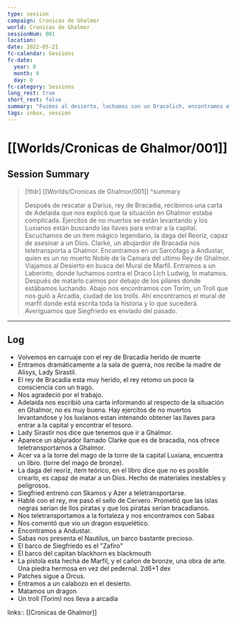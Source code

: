 ```yaml
---
type: session
campaign: Cronicas de Ghalmor
world: Cronicas de Ghalmor
sessionNum: 001
location: 
date: 2022-05-21
fc-calendar: Sessions
fc-date:
  year: 0
  month: 0
  day: 0
fc-category: Sessions
long_rest: true
short_rest: false
summary: "Fuimos al desierto, luchamos con un Dracolich, encontramos el mural de marfil."
tags: inbox, session
---
```


# [[Worlds/Cronicas de Ghalmor/001]]
## Session Summary

 > [!tldr] [[Worlds/Cronicas de Ghalmor/001]]
>^summary
>
> Después de rescatar a Darius, rey de Bracadia, recibimos una carta de Adelaida que nos explicó que la situación en Ghalmor estaba complicada. Ejercitos de no muertos se están levantando y los Luxianos están buscando las llaves para entrar a la capital.  
> Escuchamos de un item mágico legendario, la daga del Reoriz, capaz de asesinar a un Dios. 
> Clarke, un abujardor de Bracadia nos teletransporta a Ghalmor. Encontramos en un Sarcófago a Andustar, quien es un no muerto Noble de la Camara del ultimo Rey de Ghalmor. 
> Viajamos al Desierto en busca del Mural de Marfíl. Entramos a un Laberinto, donde luchamos contra el Draco Lich Ludwig, lo matamos. Después de matarlo caímos por debajo de los pilares donde estábamos luchando. Abajo nos encontramos con Torim, un Troll que nos guió a Arcadia, ciudad de los trolls. Ahí encontramos el mural de marfil donde está escrita toda la historia y lo que sucederá. Averiguamos que Siegfriedo es enviado del pasado.  
> 


---

## Log

- Volvemos en carruaje con el rey de Bracadia herido de muerte
- Entramos dramáticamente a la sala de guerra, nos recibe la madre de Alisys, Lady Sirastil.  
- El rey de Bracadia esta muy herido, el rey retomo un poco la consciencia con un trago. 
- Nos agradeció por el trabajo. 
- Adelaida nos escribió una carta informando al respecto de la situación en Ghalmor, no es muy buena. Hay ejercitos de no muertos levantandose y los luxianos estan intenando obtener las llaves para entrar a la capital y encontrar el tesoro.
- Lady Sirastir nos dice que tenemos que ir a Ghalmor. 
- Aparece un abjurador llamado Clarke que es de bracadia, nos ofrece teletransportarnos a Ghalmor. 
- Acer va a la torre del mago de la torre de la capital Luxiana, encuentra un libro. (torre del mago de bronze). 
- La daga del reoriz, item teórico, en el libro dice que no es posible crearlo, es capaz de matar a un Dios. Hecho de materiales inestables y peligrosos.
- Siegfried entrenó con Skamos y Azer a teletransportarse. 
- Hablé con el rey, me pasó el sello de Cervero. Prometió que las islas negras serían de llos piratas y que los piratas serían bracadianos.
- Nos teletransportamos a la fortaleza y nos encontramos con Sabas
- Nos comentó que vio un dragon esquelético. 
- Encontramos a Andustar.
- Sabas nos presenta  el Nautilus, un barco bastante precioso.  
- El barco de Siegfriedo es el "Zafiro"
- El barco del capitan blackhorn es blackmouth
- La pistola esta hecha de Marfil, y el cañon de bronze, una obra de arte. Una piedra hermosa en vez del pedernal.  2d6+1 dex
- Patches sigue a Orcus. 
- Entramos a un calabozo en el desierto.
- Matamos un dragon
- Un troll (Torim) nos lleva a arcadia 


links:: [[Cronicas de Ghalmor]]